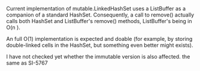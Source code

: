 Current implementation of mutable.LinkedHashSet uses a ListBuffer as a companion of a standard HashSet. Consequently, a call to remove() actually calls both HashSet and ListBuffer's remove() methods, ListBuffer's being in O(n ).

An full O(1) implementation is expected and doable (for example, by storing double-linked cells in the HashSet, but something even better might exists).

I have not checked yet whether the immutable version is also affected.
the same as SI-5767
